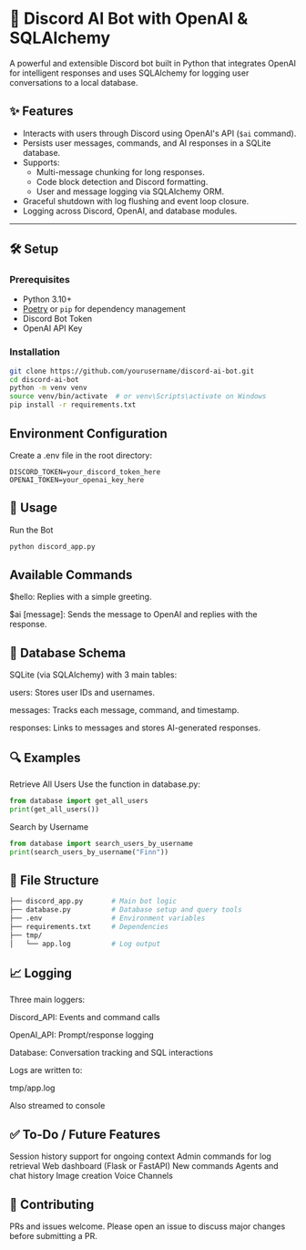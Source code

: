 # 🤖 Discord AI Bot with OpenAI & SQLAlchemy

A powerful and extensible Discord bot built in Python that integrates OpenAI for intelligent responses and uses SQLAlchemy for logging user conversations to a local database.

## ✨ Features

- Interacts with users through Discord using OpenAI's API (`$ai` command).
- Persists user messages, commands, and AI responses in a SQLite database.
- Supports:
  - Multi-message chunking for long responses.
  - Code block detection and Discord formatting.
  - User and message logging via SQLAlchemy ORM.
- Graceful shutdown with log flushing and event loop closure.
- Logging across Discord, OpenAI, and database modules.

---

## 🛠 Setup

### Prerequisites

- Python 3.10+
- [Poetry](https://python-poetry.org/) or `pip` for dependency management
- Discord Bot Token
- OpenAI API Key

### Installation

```bash
git clone https://github.com/yourusername/discord-ai-bot.git
cd discord-ai-bot
python -m venv venv
source venv/bin/activate  # or venv\Scripts\activate on Windows
pip install -r requirements.txt
```

## Environment Configuration
Create a .env file in the root directory:

```env
DISCORD_TOKEN=your_discord_token_here
OPENAI_TOKEN=your_openai_key_here
```

## 💬 Usage
Run the Bot
```bash
python discord_app.py
```

## Available Commands
$hello: Replies with a simple greeting.

$ai [message]: Sends the message to OpenAI and replies with the response.

## 🧠 Database Schema
SQLite (via SQLAlchemy) with 3 main tables:

users: Stores user IDs and usernames.

messages: Tracks each message, command, and timestamp.

responses: Links to messages and stores AI-generated responses.

## 🔍 Examples
Retrieve All Users
Use the function in database.py:

```python
from database import get_all_users
print(get_all_users())
```

Search by Username
```python
from database import search_users_by_username
print(search_users_by_username("Finn"))
```

## 📂 File Structure
```bash
├── discord_app.py       # Main bot logic
├── database.py          # Database setup and query tools
├── .env                 # Environment variables
├── requirements.txt     # Dependencies
├── tmp/
│   └── app.log          # Log output
```

## 📈 Logging
Three main loggers:

Discord_API: Events and command calls

OpenAI_API: Prompt/response logging

Database: Conversation tracking and SQL interactions

Logs are written to:

tmp/app.log

Also streamed to console

## ✅ To-Do / Future Features
Session history support for ongoing context
Admin commands for log retrieval
Web dashboard (Flask or FastAPI)
New commands
Agents and chat history
Image creation
Voice Channels

## 🤝 Contributing
PRs and issues welcome. Please open an issue to discuss major changes before submitting a PR.





